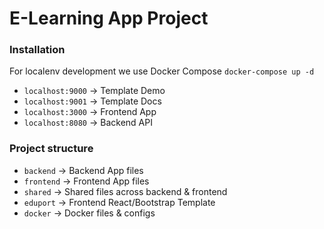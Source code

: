 # E-Learning App Project

### Installation
For localenv development we use Docker Compose `docker-compose up -d`

- `localhost:9000` -> Template Demo
- `localhost:9001` -> Template Docs
- `localhost:3000` -> Frontend App
- `localhost:8080` -> Backend API

### Project structure
- `backend` -> Backend App files
- `frontend` -> Frontend App files
- `shared` -> Shared files across backend & frontend
- `eduport` -> Frontend React/Bootstrap Template
- `docker` -> Docker files & configs